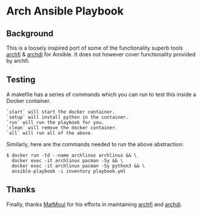 # Arch Ansible Playbook

## Background

This is a loosely inspired port of some of the functionality superb tools [archfi](https://github.com/MatMoul/archfi) & [archdi](https://github.com/MatMoul/archdi) for Ansible. It does not however cover functionality provided by archfi.

## Testing

A makefile has a series of commands which you can run to test this inside a Docker container.
```
`start` will start the docker container.
`setup` will install python in the container.
`run` will run the playbook for you.
`clean` will remove the docker container.
`all` will run all of the above.
```

Similarly, here are the commands needed to run the above abstraction:
```shell script
$ docker run -td --name archlinux archlinux && \
  docker exec -it archlinux pacman -Sy && \
  docker exec -it archlinux pacman -Sy python3 && \
  ansible-playbook -i inventory playbook.yml
```

## Thanks

Finally, thanks [MatMoul](https://github.com/MatMoul) for his efforts in maintaining [archfi](https://github.com/MatMoul/archfi) and [archdi](https://github.com/MatMoul/archdi).